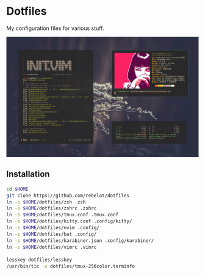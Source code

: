# Dotfiles

My configuration files for various stuff.

![my setup](screenshot.png)

## Installation

```bash
cd $HOME
git clone https://github.com/rebelot/dotfiles
ln -s $HOME/dotfiles/zsh .zsh
ln -s $HOME/dotfiles/zshrc .zshrc
ln -s $HOME/dotfiles/tmux.conf .tmux.conf
ln -s $HOME/dotfiles/kitty.conf .config/kitty/
ln -s $HOME/dotfiles/nvim .config/
ln -s $HOME/dotfiles/bat .config/
ln -s $HOME/dotfiles/karabiner.json .config/karabiner/
ln -s $HOME/dotfiles/vimrc .vimrc

lesskey dotfiles/lesskey
/usr/bin/tic -x dotfiles/tmux-256color.terminfo
```
